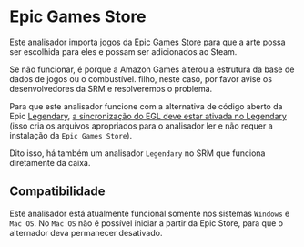 # Epic Games Store

Este analisador importa jogos da [Epic Games Store](https://store.epicgames.com/en-US/) para que a arte possa ser escolhida para eles e possam ser adicionados ao Steam.

Se não funcionar, é porque a Amazon Games alterou a estrutura da base de dados de jogos ou o combustível. filho, neste caso, por favor avise os desenvolvedores da SRM e resolveremos o problema.

Para que este analisador funcione com a alternativa de código aberto da Epic [Legendary](https://github.com/derrod/legendary), [ a sincronização do EGL deve estar ativada no Legendary ](https://github.com/derrod/legendary/discussions/276#discussioncomment-709748) (isso cria os arquivos apropriados para o analisador ler e não requer a instalação da ` Epic Games Store `).

Dito isso, há também um analisador `Legendary` no SRM que funciona diretamente da caixa.

## Compatibilidade
Este analisador está atualmente funcional somente nos sistemas `Windows` e `Mac OS`. No `Mac OS` não é possível iniciar a partir da Epic Store, para que o alternador deva permanecer desativado.
